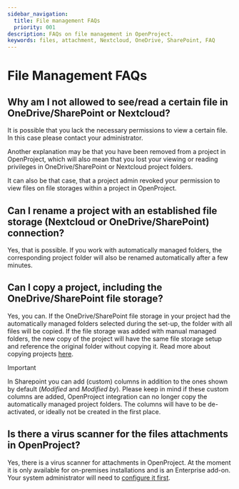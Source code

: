 ```yaml
---
sidebar_navigation:
  title: File management FAQs
  priority: 001
description: FAQs on file management in OpenProject.
keywords: files, attachment, Nextcloud, OneDrive, SharePoint, FAQ
---
```


# File Management FAQs

## Why am I not allowed to see/read a certain file in OneDrive/SharePoint or Nextcloud?

It is possible that you lack the necessary permissions to view a certain file. In this case please contact your administrator.

Another explanation may be that you have been removed from a project in OpenProject, which will also mean that you lost your viewing or reading privileges in OneDrive/SharePoint or Nextcloud project folders.

It can also be that case, that a project admin revoked your permission to view files on file storages within a project in OpenProject.

## Can I rename a project with an established file storage (Nextcloud or OneDrive/SharePoint) connection?

Yes, that is possible. If you work with automatically managed folders, the corresponding project folder will also be renamed automatically after a few minutes.

## Can I copy a project, including the OneDrive/SharePoint file storage?

Yes, you can. If the OneDrive/SharePoint file storage in your project had the automatically managed folders selected during the set-up, the folder with all files will be copied. If the file storage was added with manual managed folders, the new copy of the project will have the same file storage setup and reference the original folder without copying it. Read more about copying projects [here](../../projects/#copy-a-project).

> [!IMPORTANT]
> In Sharepoint you can add (custom) columns in addition to the ones shown by default (*Modified* and *Modified by*). Please keep in mind if these custom columns are added, OpenProject integration can no longer copy the automatically managed project folders. The columns will have to be de-activated, or ideally not be created in the first place.


## Is there a virus scanner for the files attachments in OpenProject?

Yes, there is a virus scanner for attachments in OpenProject. At the moment it is only available for on-premises installations and is an Enterprise add-on. Your system administrator will need to [configure it first](../../../system-admin-guide/files/attachments/virus-scanning/).
